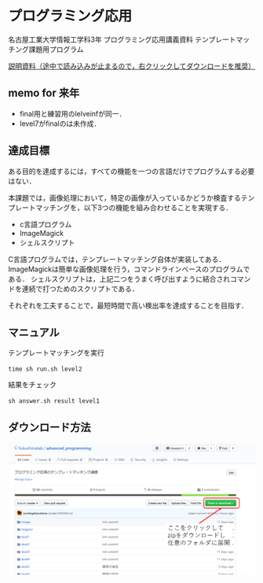 # プログラミング応用
名古屋工業大学情報工学科3年 プログラミング応用講義資料 テンプレートマッチング課題用プログラム

[説明資料（途中で読み込みが止まるので，右クリックしてダウンロードを推奨）](./advanced_programming_signal_processing.pdf)

## memo for 来年
* final用と練習用のlelveinfが同一．
* level7がfinalのは未作成．

## 達成目標
ある目的を達成するには，すべての機能を一つの言語だけでプログラムする必要はない．

本課題では，画像処理において，特定の画像が入っているかどうか検査するテンプレートマッチングを，以下3つの機能を組み合わせることを実現する．

* c言語プログラム
* ImageMagick
* シェルスクリプト


C言語プログラムでは，テンプレートマッチング自体が実装してある．
ImageMagickは簡単な画像処理を行う，コマンドラインベースのプログラムである．
シェルスクリプトは，上記二つをうまく呼び出すように結合されコマンドを連続で打つためのスクリプトである．

それぞれを工夫することで，最短時間で高い検出率を達成することを目指す．

## マニュアル
テンプレートマッチングを実行

`time sh run.sh level2`

結果をチェック

 `sh answer.sh result level1`

## ダウンロード方法

![ダウンロード方法](./image/fig1.png "ダウンロード方法 ")